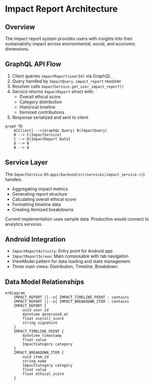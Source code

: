 <!-- DEPRECATED: Superseded by docs/architecture/impact-service.md -->
<!-- Last valid as of: 2025-07-26 -->
# Impact Report Architecture

## Overview
The impact report system provides users with insights into their sustainability impact across environmental, social, and economic dimensions.

## GraphQL API Flow
1. Client queries `impactReport(userId)` via GraphQL
2. Query handled by `ImpactQuery.impact_report` resolver
3. Resolver calls `ImpactService.get_user_impact_report()`
4. Service returns `ImpactReport` struct with:
   - Overall ethical score
   - Category distribution
   - Historical timeline
   - Itemized contributions
5. Response serialized and sent to client

```mermaid
graph TD
    A[Client] -->|GraphQL Query| B(ImpactQuery)
    B --> C(ImpactService)
    C --> D[ImpactReport Data]
    D --> B
    B --> A
```

## Service Layer
The `ImpactService` (in `apps/backend/src/services/impact_service.rs`) handles:
- Aggregating impact metrics
- Generating report structure
- Calculating overall ethical score
- Formatting timeline data
- Creating itemized breakdowns

Current implementation uses sample data. Production would connect to analytics services.

## Android Integration
- `ImpactReportActivity`: Entry point for Android app
- `ImpactReportScreen`: Main composable with tab navigation
- ViewModel pattern for data loading and state management
- Three main views: Distribution, Timeline, Breakdown

## Data Model Relationships
```mermaid
erDiagram
    IMPACT_REPORT ||--o{ IMPACT_TIMELINE_POINT : contains
    IMPACT_REPORT ||--o{ IMPACT_BREAKDOWN_ITEM : contains
    IMPACT_REPORT {
        uuid user_id
        datetime generated_at
        float overall_score
        string signature
    }
    IMPACT_TIMELINE_POINT {
        datetime timestamp
        float value
        ImpactCategory category
    }
    IMPACT_BREAKDOWN_ITEM {
        uuid item_id
        string name
        ImpactCategory category
        float value
        float ethical_score
    }